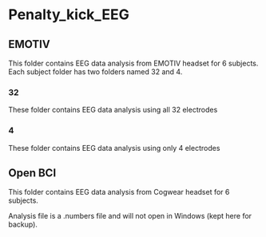 # Penalty_kick_EEG

## EMOTIV 
This folder contains EEG data analysis from EMOTIV headset for 6 subjects. 
Each subject folder has two folders named 32 and 4. 

### 32
These folder contains EEG data analysis using all 32 electrodes
### 4
These folder contains EEG data analysis using only 4 electrodes

## Open BCI 
This folder contains EEG data analysis from Cogwear headset for 6 subjects. 

Analysis file is a .numbers file and will not open in Windows (kept here for backup).
